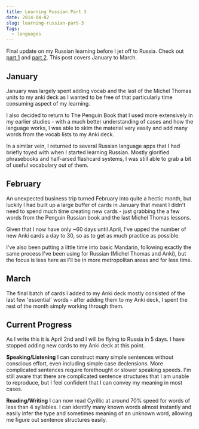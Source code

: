 ```yaml
---
title: Learning Russian Part 3
date: 2014-04-02
slug: learning-russian-part-3
Tags:
  - languages
---
```


Final update on my Russian learning before I jet off to Russia. Check out [part 1](/blog/2013/09/24/learning-russian-part-1) and [part 2](/blog/2014/01/03/learning-russian-part-2). This post covers January to March.

<!--more-->

## January

January was largely spent adding vocab and  the last of the Michel Thomas units to my anki deck as I wanted to be free of that particularly time consuming aspect of my learning.

I also decided to return to The Penguin Book that I used more extensively in my earlier studies - with a much better understanding of cases and how the language works, I was able to skim the material very easily and add many words from the vocab lists to my Anki deck. 

In a similar vein, I returned to several Russian language apps that I had briefly toyed with when I started learning Russian. Mostly glorified phrasebooks and half-arsed flashcard systems, I was still able to grab a bit of useful vocabulary out of them.

## February

An unexpected business trip turned February into quite a hectic month, but luckily I had built up a large buffer of cards in January that meant I didn't need to spend much time creating new cards - just grabbing the a few words from the Penguin Russian book and the last Michel Thomas lessons.

Given that I now have only ~60 days until April, I've upped the number of new Anki cards a day to 30, so as to get as much practice as possible.

I've also been putting a little time into basic Mandarin, following exactly the same process I've been using for Russian (Michel Thomas and Anki), but the focus is less here as I'll be in more metropolitan areas and for less time.

##  March

The final batch of cards I added to my Anki deck mostly consisted of the last few 'essential' words - after adding them to my Anki deck, I spent the rest of the month simply working through them.

##  Current Progress

As I write this it is April 2nd and I will be flying to Russia in 5 days. I have stopped adding new cards to my Anki deck at this point.

**Speaking/Listening** I can construct many simple sentences without conscious effort, even including simple case declensions. More complicated sentences require forethought or slower speaking speeds. I'm still aware that there are complicated sentence structures that I am unable to reproduce, but I feel confident that I can convey my meaning in most cases. 

**Reading/Writing** I can now read Cyrillic at around 70% speed for words of less than 4 syllables. I can identify many known words almost instantly and easily infer the type and sometimes meaning of an unknown word, allowing me figure out sentence structures easily.
